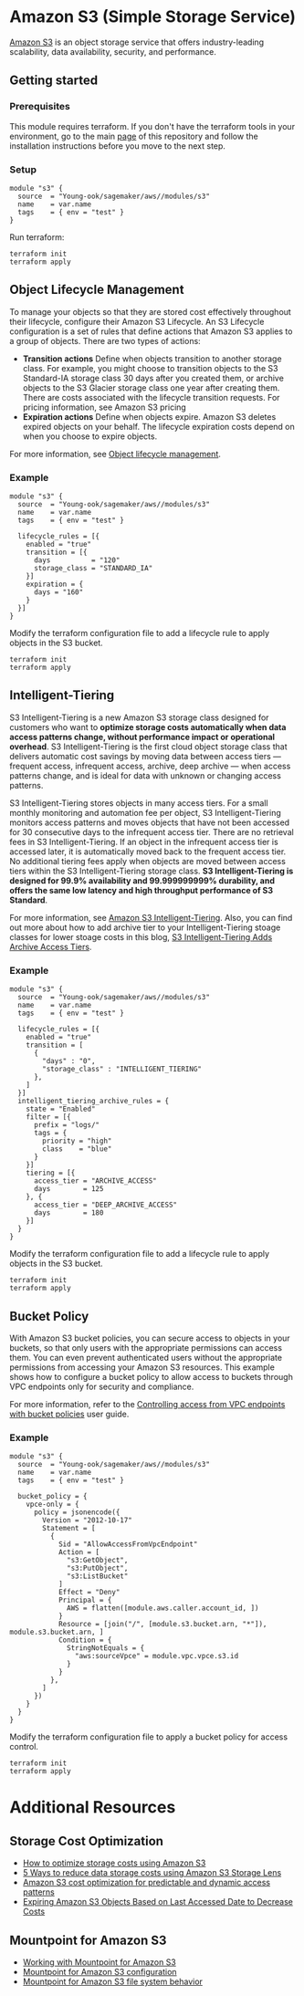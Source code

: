 # Amazon S3 (Simple Storage Service)
[Amazon S3](https://aws.amazon.com/s3/) is an object storage service that offers industry-leading scalability, data availability, security, and performance.

## Getting started
### Prerequisites
This module requires terraform. If you don't have the terraform tools in your environment, go to the main [page](https://github.com/Young-ook/terraform-aws-sagemaker) of this repository and follow the installation instructions before you move to the next step.

### Setup
```hcl
module "s3" {
  source  = "Young-ook/sagemaker/aws//modules/s3"
  name    = var.name
  tags    = { env = "test" }
}
```
Run terraform:
```
terraform init
terraform apply
```

## Object Lifecycle Management
To manage your objects so that they are stored cost effectively throughout their lifecycle, configure their Amazon S3 Lifecycle. An S3 Lifecycle configuration is a set of rules that define actions that Amazon S3 applies to a group of objects. There are two types of actions:
*  **Transition actions** Define when objects transition to another storage class. For example, you might choose to transition objects to the S3 Standard-IA storage class 30 days after you created them, or archive objects to the S3 Glacier storage class one year after creating them. There are costs associated with the lifecycle transition requests. For pricing information, see Amazon S3 pricing
* **Expiration actions** Define when objects expire. Amazon S3 deletes expired objects on your behalf. The lifecycle expiration costs depend on when you choose to expire objects.

For more information, see [Object lifecycle management](https://docs.aws.amazon.com/AmazonS3/latest/dev/object-lifecycle-mgmt.html).

### Example
```
module "s3" {
  source  = "Young-ook/sagemaker/aws//modules/s3"
  name    = var.name
  tags    = { env = "test" }

  lifecycle_rules = [{
    enabled = "true"
    transition = [{
      days          = "120"
      storage_class = "STANDARD_IA"
    }]
    expiration = {
      days = "160"
    }
  }]
}
```
Modify the terraform configuration file to add a lifecycle rule to apply objects in the S3 bucket.
```
terraform init
terraform apply
```

## Intelligent-Tiering
S3 Intelligent-Tiering is a new Amazon S3 storage class designed for customers who want to **optimize storage costs automatically when data access patterns change, without performance impact or operational overhead**. S3 Intelligent-Tiering is the first cloud object storage class that delivers automatic cost savings by moving data between access tiers — frequent access, infrequent access, archive, deep archive — when access patterns change, and is ideal for data with unknown or changing access patterns.

S3 Intelligent-Tiering stores objects in many access tiers. For a small monthly monitoring and automation fee per object, S3 Intelligent-Tiering monitors access patterns and moves objects that have not been accessed for 30 consecutive days to the infrequent access tier. There are no retrieval fees in S3 Intelligent-Tiering. If an object in the infrequent access tier is accessed later, it is automatically moved back to the frequent access tier. No additional tiering fees apply when objects are moved between access tiers within the S3 Intelligent-Tiering storage class. **S3 Intelligent-Tiering is designed for 99.9% availability and 99.999999999% durability, and offers the same low latency and high throughput performance of S3 Standard**.

For more information, see [Amazon S3 Intelligent-Tiering](https://docs.aws.amazon.com/AmazonS3/latest/userguide/intelligent-tiering.html).
Also, you can find out more about how to add archive tier to your Intelligent-Tiering stoage classes for lower stoage costs in this blog, [S3 Intelligent-Tiering Adds Archive Access Tiers](https://aws.amazon.com/blogs/aws/s3-intelligent-tiering-adds-archive-access-tiers/).

### Example
```hcl
module "s3" {
  source  = "Young-ook/sagemaker/aws//modules/s3"
  name    = var.name
  tags    = { env = "test" }

  lifecycle_rules = [{
    enabled = "true"
    transition = [
      {
        "days" : "0",
        "storage_class" : "INTELLIGENT_TIERING"
      },
    ]
  }]
  intelligent_tiering_archive_rules = {
    state = "Enabled"
    filter = [{
      prefix = "logs/"
      tags = {
        priority = "high"
        class    = "blue"
      }
    }]
    tiering = [{
      access_tier = "ARCHIVE_ACCESS"
      days        = 125
    }, {
      access_tier = "DEEP_ARCHIVE_ACCESS"
      days        = 180
    }]
  }
}
```
Modify the terraform configuration file to add a lifecycle rule to apply objects in the S3 bucket.
```
terraform init
terraform apply
```

## Bucket Policy
With Amazon S3 bucket policies, you can secure access to objects in your buckets, so that only users with the appropriate permissions can access them. You can even prevent authenticated users without the appropriate permissions from accessing your Amazon S3 resources. This example shows how to configure a bucket policy to allow access to buckets through VPC endpoints only for security and compliance.

For more information, refer to the [Controlling access from VPC endpoints with bucket policies](https://docs.aws.amazon.com/AmazonS3/latest/userguide/example-bucket-policies-vpc-endpoint.html) user guide.

### Example
```hcl
module "s3" {
  source  = "Young-ook/sagemaker/aws//modules/s3"
  name    = var.name
  tags    = { env = "test" }

  bucket_policy = {
    vpce-only = {
      policy = jsonencode({
        Version = "2012-10-17"
        Statement = [
          {
            Sid = "AllowAccessFromVpcEndpoint"
            Action = [
              "s3:GetObject",
              "s3:PutObject",
              "s3:ListBucket"
            ]
            Effect = "Deny"
            Principal = {
              AWS = flatten([module.aws.caller.account_id, ])
            }
            Resource = [join("/", [module.s3.bucket.arn, "*"]), module.s3.bucket.arn, ]
            Condition = {
              StringNotEquals = {
                "aws:sourceVpce" = module.vpc.vpce.s3.id
              }
            }
          },
        ]
      })
    }
  }
}
```
Modify the terraform configuration file to apply a bucket policy for access control.
```
terraform init
terraform apply
```

# Additional Resources
## Storage Cost Optimization
* [How to optimize storage costs using Amazon S3](https://d1.awsstatic.com/product-marketing/S3/Amazon_S3_eBook_Cost_Optimization.pdf)
* [5 Ways to reduce data storage costs using Amazon S3 Storage Lens](https://aws.amazon.com/blogs/storage/5-ways-to-reduce-costs-using-amazon-s3-storage-lens/)
* [Amazon S3 cost optimization for predictable and dynamic access patterns](https://aws.amazon.com/blogs/storage/amazon-s3-cost-optimization-for-predictable-and-dynamic-access-patterns/)
* [Expiring Amazon S3 Objects Based on Last Accessed Date to Decrease Costs](https://aws.amazon.com/blogs/architecture/expiring-amazon-s3-objects-based-on-last-accessed-date-to-decrease-costs/)

## Mountpoint for Amazon S3
- [Working with Mountpoint for Amazon S3](https://docs.aws.amazon.com/AmazonS3/latest/userguide/mountpoint.html)
- [Mountpoint for Amazon S3 configuration](https://github.com/awslabs/mountpoint-s3/blob/main/doc/CONFIGURATION.md)
- [Mountpoint for Amazon S3 file system behavior](https://github.com/awslabs/mountpoint-s3/blob/main/doc/SEMANTICS.md)

